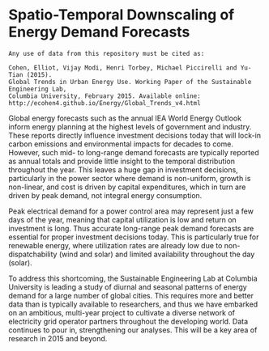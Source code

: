 # Spatio-Temporal Downscaling of Energy Demand Forecasts

	Any use of data from this repository must be cited as:
	
	Cohen, Elliot, Vijay Modi, Henri Torbey, Michael Piccirelli and Yu-Tian (2015).  
	Global Trends in Urban Energy Use. Working Paper of the Sustainable Engineering Lab,   
	Columbia University, February 2015. Available online:  
	http://ecohen4.github.io/Energy/Global_Trends_v4.html
	
Global energy forecasts such as the annual IEA World Energy Outlook inform energy planning at the highest levels of government and industry. These reports directly influence investment decisions today that will lock-in carbon emissions and environmental impacts for decades to come. However, such mid- to long-range demand forecasts are typically reported as annual totals and provide little insight to the temporal distribution throughout the year. This leaves a huge gap in investment decisions, particularly in the power sector where demand is non-uniform, growth is non-linear, and cost is driven by capital expenditures, which in turn are driven by peak demand, not integral energy consumption. 

Peak electrical demand for a power control area may represent just a few days of the year, meaning that capital utilization is low and return on investment is long. Thus accurate long-range peak demand forecasts are essential for proper investment decisions today. This is particularly true for renewable energy, where utilization rates are already low due to non-dispatchability (wind and solar) and limited availability throughout the day (solar).

To address this shortcoming, the Sustainable Engineering Lab at Columbia University is leading a study of diurnal and seasonal patterns of energy demand for a large number of global cities. This requires more and better data than is typically available to researchers, and thus we have embarked on an ambitious, multi-year project to cultivate a diverse network of electricity grid operator partners throughout the developing world. Data continues to pour in, strengthening our analyses. This will be a key area of research in 2015 and beyond.
